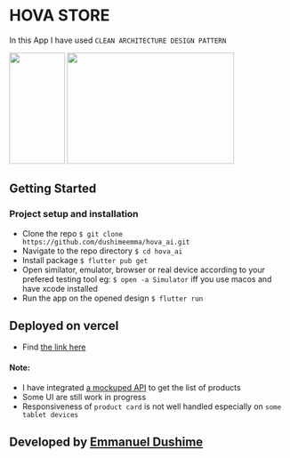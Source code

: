 # HOVA STORE

In this App I have used `CLEAN ARCHITECTURE DESIGN PATTERN`

<p><img src="https://firebasestorage.googleapis.com/v0/b/hir-mobile-app.appspot.com/o/Screenshot%202024-02-01%20at%2012.00.27.png?alt=media&token=46b55abf-ac1c-45ce-9629-2f6d34b0e376" width="100" height="200"/>  <img src="https://firebasestorage.googleapis.com/v0/b/hir-mobile-app.appspot.com/o/Screenshot%202024-02-01%20at%2011.59.39.png?alt=media&token=92af752d-086c-4e96-b1fe-732f9c9e7473" width="300" height="200"/></p>

## Getting Started

### Project setup and installation

- Clone the repo `$ git clone https://github.com/dushimeemma/hova_ai.git`
- Navigate to the repo directory `$ cd hova_ai`
- Install package `$ flutter pub get`
- Open similator, emulator, browser or real device according to your prefered testing tool eg: `$ open -a Simulator` iff you use macos and have xcode installed
- Run the app on the opened design `$ flutter run`

## Deployed on vercel

- Find [the link here](https://hova-ai.vercel.app)

#### Note:

- I have integrated [a mockuped API](https://6534b04de1b6f4c59046dd1b.mockapi.io/api/v1/products) to get the list of products
- Some UI are still work in progress
- Responsiveness of `product card` is not well handled especially on `some tablet devices`

## Developed by [Emmanuel Dushime](https://www.linkedin.com/in/dushimeemma)
